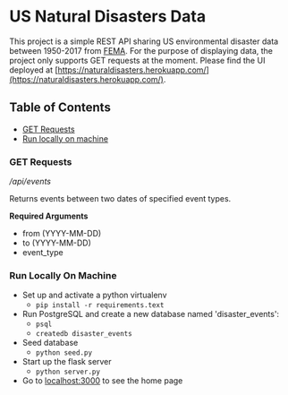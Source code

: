# US Natural Disasters Data

This project is a simple REST API sharing US environmental disaster data between 1950-2017 from [FEMA](https://FEMA.gov/). For the purpose of displaying data, the project only supports GET requests at the moment. Please find the UI deployed at [https://naturaldisasters.herokuapp.com/](https://naturaldisasters.herokuapp.com/).

## Table of Contents
* [GET Requests](#getrequest)
* [Run locally on machine](#run)


### <a name="getrequests"></a>GET Requests
*/api/events*

Returns events between two dates of specified event types.

**Required Arguments**
* from (YYYY-MM-DD)
* to (YYYY-MM-DD)
* event_type


### <a name="run"></a>Run Locally On Machine

* Set up and activate a python virtualenv
    * `pip install -r requirements.text`
* Run PostgreSQL and create a new database named 'disaster_events':
    * `psql`
    * `createdb disaster_events`
* Seed database
    * `python seed.py`
* Start up the flask server
    * `python server.py`
* Go to [localhost:3000](http://localhost:5000/) to see the home page


